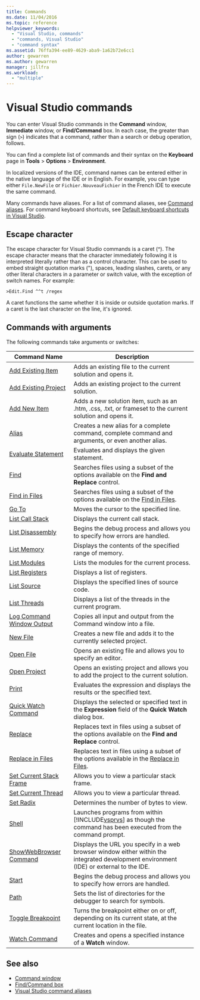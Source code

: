 ```yaml
---
title: Commands
ms.date: 11/04/2016
ms.topic: reference
helpviewer_keywords:
  - "Visual Studio, commands"
  - "commands, Visual Studio"
  - "command syntax"
ms.assetid: 76ffa394-ee89-4629-aba9-1a62b72e6cc1
author: gewarren
ms.author: gewarren
manager: jillfra
ms.workload:
  - "multiple"
---
```

# Visual Studio commands

You can enter Visual Studio commands in the **Command** window, **Immediate** window, or **Find/Command** box. In each case, the greater than sign (`>`) indicates that a command, rather than a search or debug operation, follows.

You can find a complete list of commands and their syntax on the **Keyboard** page in **Tools** > **Options** > **Environment**.

In localized versions of the IDE, command names can be entered either in the native language of the IDE or in English. For example, you can type either `File.NewFile` or `Fichier.NouveauFichier` in the French IDE to execute the same command.

Many commands have aliases. For a list of command aliases, see [Command aliases](../../ide/reference/visual-studio-command-aliases.md). For command keyboard shortcuts, see [Default keyboard shortcuts in Visual Studio](../default-keyboard-shortcuts-in-visual-studio.md).

## Escape character

The escape character for Visual Studio commands is a caret (^). The escape character means that the character immediately following it is interpreted literally rather than as a control character. This can be used to embed straight quotation marks ("), spaces, leading slashes, carets, or any other literal characters in a parameter or switch value, with the exception of switch names. For example:

```
>Edit.Find ^^t /regex
```

A caret functions the same whether it is inside or outside quotation marks. If a caret is the last character on the line, it's ignored.

## Commands with arguments

The following commands take arguments or switches:

| Command Name | Description |
| - | - |
| [Add Existing Item](../../ide/reference/add-existing-item-command.md) | Adds an existing file to the current solution and opens it. |
| [Add Existing Project](../../ide/reference/add-existing-project-command.md) | Adds an existing project to the current solution. |
| [Add New Item](../../ide/reference/add-new-item-command.md) | Adds a new solution item, such as an .htm, .css, .txt, or frameset to the current solution and opens it. |
| [Alias](../../ide/reference/alias-command.md) | Creates a new alias for a complete command, complete command and arguments, or even another alias. |
| [Evaluate Statement](../../ide/reference/evaluate-statement-command.md) | Evaluates and displays the given statement. |
| [Find](../../ide/reference/find-command.md) | Searches files using a subset of the options available on the **Find and Replace** control. |
| [Find in Files](../../ide/reference/find-in-files-command.md) | Searches files using a subset of the options available on the [Find in Files](../../ide/find-in-files.md). |
| [Go To](../../ide/reference/go-to-command.md) | Moves the cursor to the specified line. |
| [List Call Stack](../../ide/reference/list-call-stack-command.md) | Displays the current call stack. |
| [List Disassembly](../../ide/reference/list-disassembly-command.md) | Begins the debug process and allows you to specify how errors are handled. |
| [List Memory](../../ide/reference/list-memory-command.md) | Displays the contents of the specified range of memory. |
| [List Modules](../../ide/reference/list-modules-command.md) | Lists the modules for the current process. |
| [List Registers](../../ide/reference/list-registers-command.md) | Displays a list of registers. |
| [List Source](../../ide/reference/list-source-command.md) | Displays the specified lines of source code. |
| [List Threads](../../ide/reference/list-threads-command.md) | Displays a list of the threads in the current program. |
| [Log Command Window Output](../../ide/reference/log-command-window-output-command.md) | Copies all input and output from the Command window into a file. |
| [New File](../../ide/reference/new-file-command.md) | Creates a new file and adds it to the currently selected project. |
| [Open File](../../ide/reference/open-file-command.md) | Opens an existing file and allows you to specify an editor. |
| [Open Project](../../ide/reference/open-project-command.md) | Opens an existing project and allows you to add the project to the current solution. |
| [Print](../../ide/reference/print-command.md) | Evaluates the expression and displays the results or the specified text. |
| [Quick Watch Command](../../ide/reference/quick-watch-command.md) | Displays the selected or specified text in the **Expression** field of the **Quick Watch** dialog box. |
| [Replace](../../ide/reference/replace-command.md) | Replaces text in files using a subset of the options available on the **Find and Replace** control. |
| [Replace in Files](../../ide/reference/replace-in-files-command.md) | Replaces text in files using a subset of the options available in the [Replace in Files](../../ide/replace-in-files.md). |
| [Set Current Stack Frame](../../ide/reference/set-current-stack-frame-command.md) | Allows you to view a particular stack frame. |
| [Set Current Thread](../../ide/reference/set-current-thread-command.md) | Allows you to view a particular thread. |
| [Set Radix](../../ide/reference/set-radix-command.md) | Determines the number of bytes to view. |
| [Shell](../../ide/reference/shell-command.md) | Launches programs from within [!INCLUDE[vsprvs](../../code-quality/includes/vsprvs_md.md)] as though the command has been executed from the command prompt. |
| [ShowWebBrowser Command](../../ide/reference/showwebbrowser-command.md) | Displays the URL you specify in a web browser window either within the integrated development environment (IDE) or external to the IDE. |
| [Start](../../ide/reference/start-command.md) | Begins the debug process and allows you to specify how errors are handled. |
| [Path](../../ide/reference/symbol-path-command.md) | Sets the list of directories for the debugger to search for symbols. |
| [Toggle Breakpoint](../../ide/reference/toggle-breakpoint-command.md) | Turns the breakpoint either on or off, depending on its current state, at the current location in the file. |
| [Watch Command](../../ide/reference/watch-command.md) | Creates and opens a specified instance of a **Watch** window. |

## See also

- [Command window](../../ide/reference/command-window.md)
- [Find/Command box](../../ide/find-command-box.md)
- [Visual Studio command aliases](../../ide/reference/visual-studio-command-aliases.md)